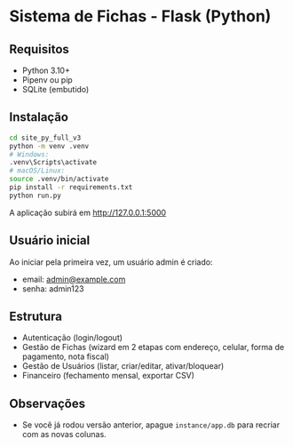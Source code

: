 # Sistema de Fichas - Flask (Python)

## Requisitos
- Python 3.10+
- Pipenv ou pip
- SQLite (embutido)

## Instalação
```bash
cd site_py_full_v3
python -m venv .venv
# Windows:
.venv\Scripts\activate
# macOS/Linux:
source .venv/bin/activate
pip install -r requirements.txt
python run.py
```

A aplicação subirá em http://127.0.0.1:5000

## Usuário inicial
Ao iniciar pela primeira vez, um usuário admin é criado:
- email: admin@example.com
- senha: admin123

## Estrutura
- Autenticação (login/logout)
- Gestão de Fichas (wizard em 2 etapas com endereço, celular, forma de pagamento, nota fiscal)
- Gestão de Usuários (listar, criar/editar, ativar/bloquear)
- Financeiro (fechamento mensal, exportar CSV)

## Observações
- Se você já rodou versão anterior, apague `instance/app.db` para recriar com as novas colunas.
